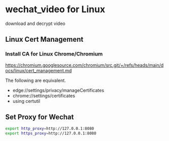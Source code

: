 # wechat_video for Linux

download and decrypt video

## Linux Cert Management

### Install CA for Linux Chrome/Chromium

<https://chromium.googlesource.com/chromium/src.git/+/refs/heads/main/docs/linux/cert_management.md>

The following are equivalent.

- edge://settings/privacy/manageCertificates
- chrome://settings/certificates
- using certutil

## Set Proxy for Wechat

```bash
export http_proxy=http://127.0.0.1:8080
export https_proxy=http://127.0.0.1:8080
```
